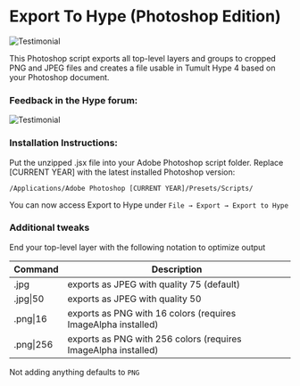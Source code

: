 # Export To Hype (Photoshop Edition)

![Testimonial](https://playground.maxziebell.de/Hype/ExportToHype/ExportToHypePhotoshop.jpg)

This Photoshop script exports all top-level layers and groups to cropped PNG and JPEG files and creates a file usable in Tumult Hype 4 based on your Photoshop document.

### Feedback in the Hype forum:

![Testimonial](https://playground.maxziebell.de/Hype/ExportToHype/testimonial.png)

### Installation Instructions:

Put the unzipped .jsx file into your Adobe Photoshop script folder. Replace [CURRENT YEAR] with the latest installed Photoshop version:

```
/Applications/Adobe Photoshop [CURRENT YEAR]/Presets/Scripts/
```

You can now access Export to Hype under `File → Export → Export to Hype`

### Additional tweaks

End your top-level layer with the following notation to optimize output

| Command   | Description                                                    |
|-----------|----------------------------------------------------------------|
| .jpg      | exports as JPEG with quality 75 (default)                      |
| .jpg\|50  | exports as JPEG with quality 50                                |
| .png\|16  | exports as PNG with 16 colors (requires ImageAlpha installed)  |
| .png\|256 | exports as PNG with 256 colors (requires ImageAlpha installed) |

Not adding anything defaults to `PNG`

